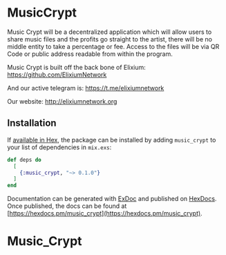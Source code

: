 # MusicCrypt

Music Crypt will be a decentralized application which will allow users to share music files and the profits go straight to the artist, there will be no middle entity to take a percentage or fee. Access to the files will be via QR Code or public address readable from within the program.

Music Crypt is built off the back bone of Elixium:
https://github.com/ElixiumNetwork

And our active telegram is:
https://t.me/elixiumnetwork

Our website:
http://elixiumnetwork.org

## Installation

If [available in Hex](https://hex.pm/docs/publish), the package can be installed
by adding `music_crypt` to your list of dependencies in `mix.exs`:

```elixir
def deps do
  [
    {:music_crypt, "~> 0.1.0"}
  ]
end
```

Documentation can be generated with [ExDoc](https://github.com/elixir-lang/ex_doc)
and published on [HexDocs](https://hexdocs.pm). Once published, the docs can
be found at [https://hexdocs.pm/music_crypt](https://hexdocs.pm/music_crypt).

# Music_Crypt
